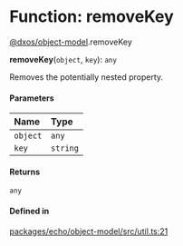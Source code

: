 # Function: removeKey

[@dxos/object-model](../modules/dxos_object_model.md).removeKey

**removeKey**(`object`, `key`): `any`

Removes the potentially nested property.

#### Parameters

| Name | Type |
| :------ | :------ |
| `object` | `any` |
| `key` | `string` |

#### Returns

`any`

#### Defined in

[packages/echo/object-model/src/util.ts:21](https://github.com/dxos/dxos/blob/main/packages/echo/object-model/src/util.ts#L21)
